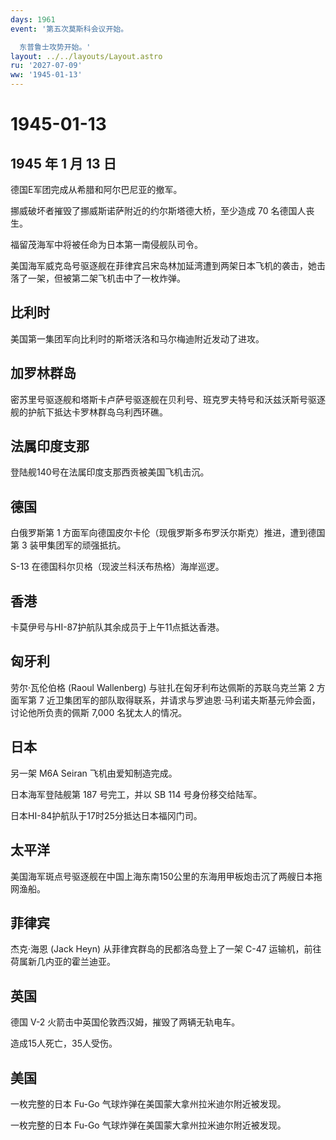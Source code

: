 ```yaml
---
days: 1961
event: '第五次莫斯科会议开始。

  东普鲁士攻势开始。'
layout: ../../layouts/Layout.astro
ru: '2027-07-09'
ww: '1945-01-13'
---
```


# 1945-01-13

## 1945 年 1 月 13 日

德国E军团完成从希腊和阿尔巴尼亚的撤军。

挪威破坏者摧毁了挪威斯诺萨附近的约尔斯塔德大桥，至少造成 70
名德国人丧生。

福留茂海军中将被任命为日本第一南侵舰队司令。

美国海军威克岛号驱逐舰在菲律宾吕宋岛林加延湾遭到两架日本飞机的袭击，她击落了一架，但被第二架飞机击中了一枚炸弹。

## 比利时

美国第一集团军向比利时的斯塔沃洛和马尔梅迪附近发动了进攻。

## 加罗林群岛

密苏里号驱逐舰和塔斯卡卢萨号驱逐舰在贝利号、班克罗夫特号和沃兹沃斯号驱逐舰的护航下抵达卡罗林群岛乌利西环礁。

## 法属印度支那

登陆舰140号在法属印度支那西贡被美国飞机击沉。

## 德国

白俄罗斯第 1
方面军向德国皮尔卡伦（现俄罗斯多布罗沃尔斯克）推进，遭到德国第 3
装甲集团军的顽强抵抗。

S-13 在德国科尔贝格（现波兰科沃布热格）海岸巡逻。

## 香港

卡莫伊号与HI-87护航队其余成员于上午11点抵达香港。

## 匈牙利

劳尔·瓦伦伯格 (Raoul Wallenberg) 与驻扎在匈牙利布达佩斯的苏联乌克兰第 2
方面军第 7
近卫集团军的部队取得联系，并请求与罗迪恩·马利诺夫斯基元帅会面，讨论他所负责的佩斯
7,000 名犹太人的情况。

## 日本

另一架 M6A Seiran 飞机由爱知制造完成。

日本海军登陆舰第 187 号完工，并以 SB 114 号身份移交给陆军。

日本HI-84护航队于17时25分抵达日本福冈门司。

## 太平洋

美国海军斑点号驱逐舰在中国上海东南150公里的东海用甲板炮击沉了两艘日本拖网渔船。

## 菲律宾

杰克·海恩 (Jack Heyn) 从菲律宾群岛的民都洛岛登上了一架 C-47
运输机，前往荷属新几内亚的霍兰迪亚。

## 英国

德国 V-2 火箭击中英国伦敦西汉姆，摧毁了两辆无轨电车。

造成15人死亡，35人受伤。

## 美国

一枚完整的日本 Fu-Go 气球炸弹在美国蒙大拿州拉米迪尔附近被发现。

一枚完整的日本 Fu-Go 气球炸弹在美国蒙大拿州拉米迪尔附近被发现。